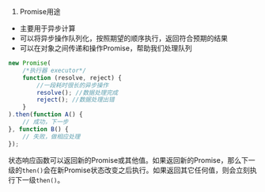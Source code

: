 1. Promise用途

* 主要用于异步计算
* 可以将异步操作队列化，按照期望的顺序执行，返回符合预期的结果
* 可以在对象之间传递和操作Promise，帮助我们处理队列

```js
new Promise(
	/*执行器 executor*/
	function (resolve, reject) {
		//一段耗时很长的异步操作
		resolve(); //数据处理完成
		reject(); //数据处理出错
	}
).then(function A() {
	// 成功，下一步
}, function B() {
	// 失败，做相应处理
});
```

状态响应函数可以返回新的Promise或其他值。如果返回新的Promise，那么下一级的`then()`会在新Promise状态改变之后执行。如果返回其它任何值，则会立刻执行下一级`then()`。